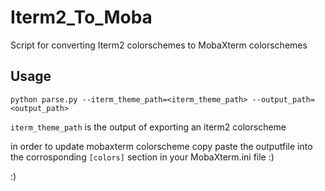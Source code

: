 # Iterm2_To_Moba
Script for converting Iterm2 colorschemes to MobaXterm colorschemes

## Usage
`python parse.py --iterm_theme_path=<iterm_theme_path> --output_path=<output_path>`

`iterm_theme_path` is the output of exporting an iterm2 colorscheme

in order to update mobaxterm colorscheme copy paste the outputfile into the corrosponding `[colors]` section in your MobaXterm.ini file :)


:)
